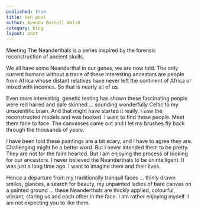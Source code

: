 ```yaml
---
published: true
title: Ven post
author: Avenda Burnell Walsh
category: blog
layout: post
---
```

Meeting The Neanderthals is a series inspired by the forensic reconstruction of ancient skulls.

We all have some Neanderthal in our genes, we are now told. The only current humans without a trace of these interesting ancestors are people from Africa whose distant relatives have never left the continent of Africa or mixed with incomes. So that is nearly all of us.

Even more interesting, genetic testing has shown these fascinating people were red haired and pale skinned ... sounding wonderfully Celtic to my unscientific brain. And that might have started it really. I saw the reconstructed models and was hooked. I want to find these people. Meet them face to face. The canvasses came out and I let my brushes fly back through the thousands of years.

I have been told these paintings are a bit scary, and I have to agree they are. Challenging might be a better word. But I never intended them to be pretty. They are not for the faint hearted. But I am enjoying the process of looking for our ancestors. I never believed the Neanderthals to be unintelligent. It was just a long time ago. I want to imagine them and their lives.

Hence a departure from my traditionally tranquil faces ... thinly drawn smiles, glances, a search for beauty, my unpainted ladies of bare canvas on a painted ground ... these Neanderthals are thickly applied, colourful, vibrant, staring us and each other in the face. I am rather enjoying myself. I am not expecting you to like them.
